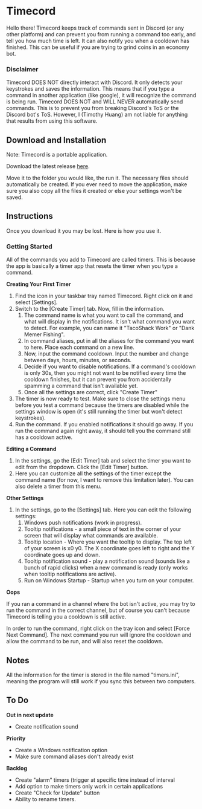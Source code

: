 # Timecord

Hello there! Timecord keeps track of commands sent in Discord (or any other platform) and can prevent you from running a command too early, and tell you how much time is left. It can also notify you when a cooldown has finished. This can be useful if you are trying to grind coins in an economy bot.

### Disclaimer

Timecord DOES NOT directly interact with Discord. It only detects your keystrokes and saves the information. This means that if you type a command in another application (like google), it will recognize the command is being run. Timecord DOES NOT and WILL NEVER automatically send commands. This is to prevent you from breaking Discord's ToS or the Discord bot's ToS. However, I (Timothy Huang) am not liable for anything that results from using this software.

## Download and Installation

Note: Timecord is a portable application.

Download the latest release [here](https://github.com/timothymhuang/Timecord/releases).

Move it to the folder you would like, the run it. The necessary files should automatically be created. If you ever need to move the application, make sure you also copy all the files it created or else your settings won't be saved.

## Instructions

Once you download it you may be lost. Here is how you use it.

### Getting Started

All of the commands you add to Timecord are called timers. This is because the app is basically a timer app that resets the timer when you type a command. 

**Creating Your First Timer**

1. Find the icon in your taskbar tray named Timecord. Right click on it and select [Settings]. 
2. Switch to the [Create Timer] tab. Now, fill in the information. 
   1. The command name is what you want to call the command, and what will display in the notifications. It isn't what command you want to detect. For example, you can name it "TacoShack Work" or "Dank Memer Fishing". 
   2. In command aliases, put in all the aliases for the command you want to here. Place each command on a new line.
   3. Now, input the command cooldown. Input the number and change between days, hours, minutes, or seconds.
   4. Decide if you want to disable notifications. If a command's cooldown is only 30s, then you might not want to be notified every time the cooldown finishes, but it can prevent you from accidentally spamming a command that isn't available yet. 
   5. Once all the settings are correct, click "Create Timer"
3. The timer is now ready to test. Make sure to close the settings menu before you test a command because the timers are disabled while the settings window is open (it's still running the timer but won't detect keystrokes). 
4. Run the command. If you enabled notifications it should go away. If you run the command again right away, it should tell you the command still has a cooldown active.

**Editing a Command**

1. In the settings, go the [Edit Timer] tab and select the timer you want to edit from the dropdown. Click the [Edit Timer] button.
2. Here you can customize all the settings of the timer except the command name (for now, I want to remove this limitation later). You can also delete a timer from this menu.

**Other Settings**

1. In the settings, go to the [Settings] tab. Here you can edit the following settings:
   1. Windows push notifications (work in progress).
   2. Tooltip notifications - a small piece of text in the corner of your screen that will display what commands are available.
   3. Tooltip location - Where you want the tooltip to display. The top left of your screen is x0 y0. The X coordinate goes left to right and the Y coordinate goes up and down.
   4. Tooltip notification sound - play a notification sound (sounds like a bunch of rapid clicks) when a new command is ready (only works when tooltip notifications are active).
   5. Run on Windows Startup - Startup when you turn on your computer.

**Oops**

If you ran a command in a channel where the bot isn't active, you may try to run the command in the correct channel, but of course you can't because Timecord is telling you a cooldown is still active.

 In order to run the command, right click on the tray icon and select [Force Next Command]. The next command you run will ignore the cooldown and allow the command to be run, and will also reset the cooldown.

## Notes

All the information for the timer is stored in the file named "timers.ini", meaning the program will still work if you sync this between two computers. 

## To Do

**Out in next update**

- Create notification sound

**Priority**

- Create a Windows notification option
- Make sure command aliases don't already exist

**Backlog**

- Create "alarm" timers (trigger at specific time instead of interval
- Add option to make timers only work in certain applications
- Create "Check for Update" button
- Ability to rename timers.